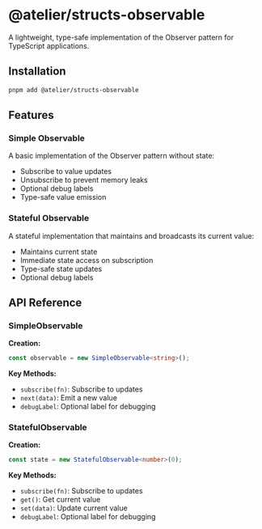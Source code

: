 # @atelier/structs-observable

A lightweight, type-safe implementation of the Observer pattern for TypeScript applications.

## Installation

```bash
pnpm add @atelier/structs-observable
```

## Features

### Simple Observable

A basic implementation of the Observer pattern without state:

- Subscribe to value updates
- Unsubscribe to prevent memory leaks
- Optional debug labels
- Type-safe value emission

### Stateful Observable

A stateful implementation that maintains and broadcasts its current value:

- Maintains current state
- Immediate state access on subscription
- Type-safe state updates
- Optional debug labels

## API Reference

### SimpleObservable<T>

**Creation:**

```typescript
const observable = new SimpleObservable<string>();
```

**Key Methods:**

- `subscribe(fn)`: Subscribe to updates
- `next(data)`: Emit a new value
- `debugLabel`: Optional label for debugging

### StatefulObservable<T>

**Creation:**

```typescript
const state = new StatefulObservable<number>(0);
```

**Key Methods:**

- `subscribe(fn)`: Subscribe to updates
- `get()`: Get current value
- `set(data)`: Update current value
- `debugLabel`: Optional label for debugging

